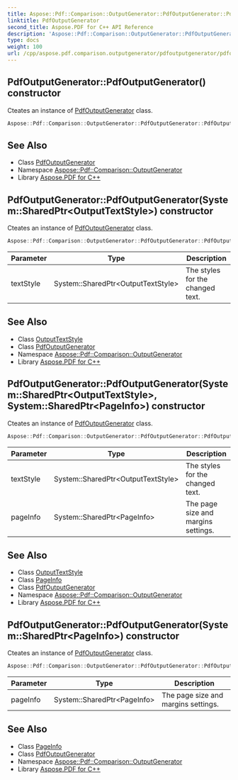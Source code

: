 ```yaml
---
title: Aspose::Pdf::Comparison::OutputGenerator::PdfOutputGenerator::PdfOutputGenerator constructor
linktitle: PdfOutputGenerator
second_title: Aspose.PDF for C++ API Reference
description: 'Aspose::Pdf::Comparison::OutputGenerator::PdfOutputGenerator::PdfOutputGenerator constructor. Cteates an instance of PdfOutputGenerator class in C++.'
type: docs
weight: 100
url: /cpp/aspose.pdf.comparison.outputgenerator/pdfoutputgenerator/pdfoutputgenerator/
---
```

## PdfOutputGenerator::PdfOutputGenerator() constructor


Cteates an instance of [PdfOutputGenerator](../) class.

```cpp
Aspose::Pdf::Comparison::OutputGenerator::PdfOutputGenerator::PdfOutputGenerator()
```

## See Also

* Class [PdfOutputGenerator](../)
* Namespace [Aspose::Pdf::Comparison::OutputGenerator](../../)
* Library [Aspose.PDF for C++](../../../)
## PdfOutputGenerator::PdfOutputGenerator(System::SharedPtr\<OutputTextStyle\>) constructor


Cteates an instance of [PdfOutputGenerator](../) class.

```cpp
Aspose::Pdf::Comparison::OutputGenerator::PdfOutputGenerator::PdfOutputGenerator(System::SharedPtr<OutputTextStyle> textStyle)
```


| Parameter | Type | Description |
| --- | --- | --- |
| textStyle | System::SharedPtr\<OutputTextStyle\> | The styles for the changed text. |

## See Also

* Class [OutputTextStyle](../../outputtextstyle/)
* Class [PdfOutputGenerator](../)
* Namespace [Aspose::Pdf::Comparison::OutputGenerator](../../)
* Library [Aspose.PDF for C++](../../../)
## PdfOutputGenerator::PdfOutputGenerator(System::SharedPtr\<OutputTextStyle\>, System::SharedPtr\<PageInfo\>) constructor


Cteates an instance of [PdfOutputGenerator](../) class.

```cpp
Aspose::Pdf::Comparison::OutputGenerator::PdfOutputGenerator::PdfOutputGenerator(System::SharedPtr<OutputTextStyle> textStyle, System::SharedPtr<PageInfo> pageInfo)
```


| Parameter | Type | Description |
| --- | --- | --- |
| textStyle | System::SharedPtr\<OutputTextStyle\> | The styles for the changed text. |
| pageInfo | System::SharedPtr\<PageInfo\> | The page size and margins settings. |

## See Also

* Class [OutputTextStyle](../../outputtextstyle/)
* Class [PageInfo](../../../aspose.pdf/pageinfo/)
* Class [PdfOutputGenerator](../)
* Namespace [Aspose::Pdf::Comparison::OutputGenerator](../../)
* Library [Aspose.PDF for C++](../../../)
## PdfOutputGenerator::PdfOutputGenerator(System::SharedPtr\<PageInfo\>) constructor


Cteates an instance of [PdfOutputGenerator](../) class.

```cpp
Aspose::Pdf::Comparison::OutputGenerator::PdfOutputGenerator::PdfOutputGenerator(System::SharedPtr<PageInfo> pageInfo)
```


| Parameter | Type | Description |
| --- | --- | --- |
| pageInfo | System::SharedPtr\<PageInfo\> | The page size and margins settings. |

## See Also

* Class [PageInfo](../../../aspose.pdf/pageinfo/)
* Class [PdfOutputGenerator](../)
* Namespace [Aspose::Pdf::Comparison::OutputGenerator](../../)
* Library [Aspose.PDF for C++](../../../)
